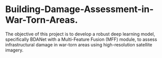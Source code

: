 # Building-Damage-Assessment-in-War-Torn-Areas.
The objective of this project is to develop a robust deep learning model, specifically BDANet with a Multi-Feature Fusion (MFF) module, to assess infrastructural damage in war-torn areas using high-resolution satellite imagery. 
